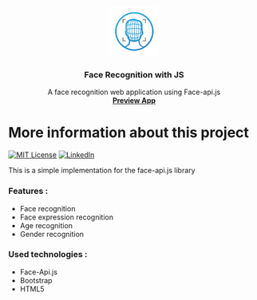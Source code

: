 <!--
*** Thanks for checking out this README Template. If you have a suggestion that would
*** make this better, please fork the repo and create a pull request or simply open
*** an issue with the tag "enhancement".
*** Thanks again! Now go create something AMAZING! :D
-->





<!-- PROJECT SHIELDS -->
<!--
*** I'm using markdown "reference style" links for readability.
*** Reference links are enclosed in brackets [ ] instead of parentheses ( ).
*** See the bottom of this document for the declaration of the reference variables
*** for contributors-url, forks-url, etc. This is an optional, concise syntax you may use.
*** https://www.markdownguide.org/basic-syntax/#reference-style-links
-->



<!-- PROJECT LOGO -->
<br />
<p align="center">
  <a href="https://pathfinderjs.herokuapp.com/">
    <img src="images/logo.jpg" alt="Logo" width="100" height="100">
  </a>

  <h3 align="center">Face Recognition with JS</h3>

  <p align="center">
    A face recognition web application using Face-api.js
    <br />
  <a href="https://face-recognition-withjs.herokuapp.com/"><strong>Preview App</strong></a>
    <br />
  </p>
</p>




<!-- ABOUT THE PROJECT -->
<h1>More information about this project</h1>

[![MIT License][license-shield]][license-url]
[![LinkedIn][linkedin-shield]][linkedin-url]


<p>This is a simple implementation for the face-api.js library</p>

<h3>Features :</h3>
<ul> 
  <li>Face recognition</li>
  <li>Face expression recognition</li>
  <li>Age recognition</li>
  <li>Gender recognition</li>
</ul>


<h3>Used technologies :</h3>
<ul> 
  <li>Face-Api.js</li>
  <li>Bootstrap</li>
  <li>HTML5</li>
</ul>


  

[license-shield]: https://img.shields.io/github/license/othneildrew/Best-README-Template.svg?style=flat-square
[license-url]: https://github.com/othneildrew/Best-README-Template/blob/master/LICENSE.txt
[linkedin-shield]: https://img.shields.io/badge/-LinkedIn-black.svg?style=flat-square&logo=linkedin&colorB=555
[linkedin-url]: https://linkedin.com/in/mohammed-ben-harri-059734143


